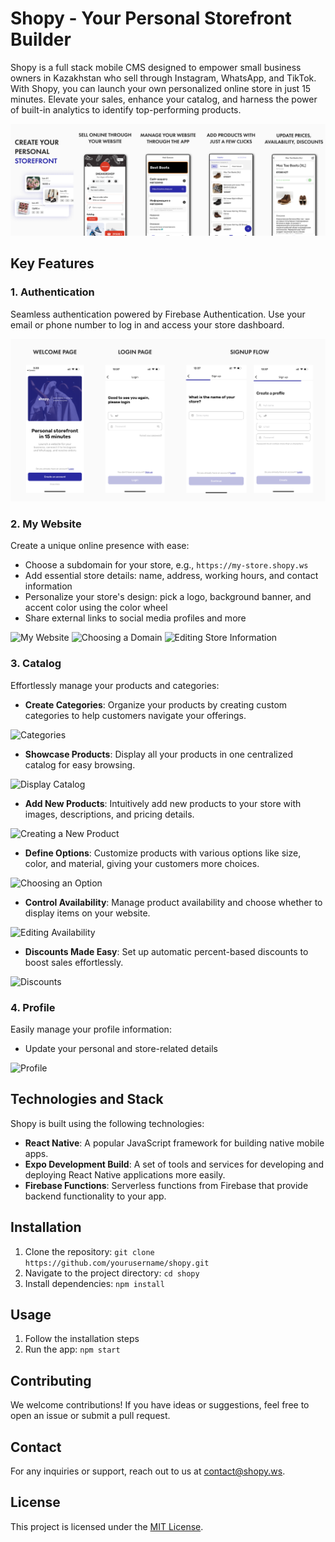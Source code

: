 # Shopy - Your Personal Storefront Builder

Shopy is a full stack mobile CMS designed to empower small business owners in Kazakhstan who sell through Instagram, WhatsApp, and TikTok. With Shopy, you can launch your own personalized online store in just 15 minutes. Elevate your sales, enhance your catalog, and harness the power of built-in analytics to identify top-performing products.

![Shopy Banner](screenshots/shopy_banner.png)

## Key Features

### 1. Authentication

Seamless authentication powered by Firebase Authentication. Use your email or phone number to log in and access your store dashboard.

![Authentication Flow](screenshots/authentication_flow.png)

### 2. My Website

Create a unique online presence with ease:

- Choose a subdomain for your store, e.g., `https://my-store.shopy.ws`
- Add essential store details: name, address, working hours, and contact information
- Personalize your store's design: pick a logo, background banner, and accent color using the color wheel
- Share external links to social media profiles and more

![My Website](screenshots/my_website.png)
![Choosing a Domain](screenshots/choosing_domain.png)
![Editing Store Information](screenshots/editing_store_info.png)

### 3. Catalog

Effortlessly manage your products and categories:

- **Create Categories**: Organize your products by creating custom categories to help customers navigate your offerings.

![Categories](screenshots/categories.png)

- **Showcase Products**: Display all your products in one centralized catalog for easy browsing.

![Display Catalog](screenshots/display_catalog.png)

- **Add New Products**: Intuitively add new products to your store with images, descriptions, and pricing details.

![Creating a New Product](screenshots/creating_new_product.png)

- **Define Options**: Customize products with various options like size, color, and material, giving your customers more choices.

![Choosing an Option](screenshots/choosing_option.png)

- **Control Availability**: Manage product availability and choose whether to display items on your website.

![Editing Availability](screenshots/editing_availability.png)

- **Discounts Made Easy**: Set up automatic percent-based discounts to boost sales effortlessly.

![Discounts](screenshots/discounts.png)

### 4. Profile

Easily manage your profile information:

- Update your personal and store-related details

![Profile](screenshots/profile.png)

## Technologies and Stack

Shopy is built using the following technologies:

- **React Native**: A popular JavaScript framework for building native mobile apps.
- **Expo Development Build**: A set of tools and services for developing and deploying React Native applications more easily.
- **Firebase Functions**: Serverless functions from Firebase that provide backend functionality to your app.

## Installation

1. Clone the repository: `git clone https://github.com/yourusername/shopy.git`
2. Navigate to the project directory: `cd shopy`
3. Install dependencies: `npm install`

## Usage

1. Follow the installation steps
2. Run the app: `npm start`

## Contributing

We welcome contributions! If you have ideas or suggestions, feel free to open an issue or submit a pull request.

## Contact

For any inquiries or support, reach out to us at contact@shopy.ws.

## License

This project is licensed under the [MIT License](LICENSE).
